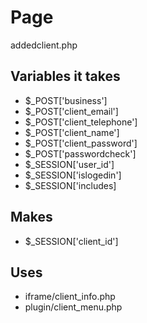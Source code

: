 # Page
addedclient.php

## Variables it takes
* $_POST['business']
* $_POST['client_email']
* $_POST['client_telephone']
* $_POST['client_name']
* $_POST['client_password']
* $_POST['passwordcheck']
* $_SESSION['user_id']
* $_SESSION['islogedin']
* $_SESSION['includes]

## Makes
* $_SESSION['client_id']

## Uses
* iframe/client_info.php
* plugin/client_menu.php
